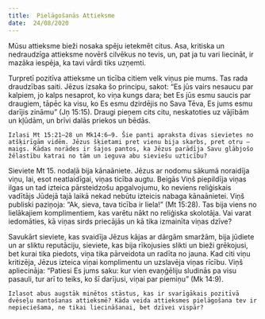 ```yaml
---
title:  Pielāgošanās Attieksme
date:  24/08/2020
---
```


Mūsu attieksme bieži nosaka spēju ietekmēt citus. Asa, kritiska un nedraudzīga attieksme novērš cilvēkus no tevis, un, pat ja tu vari liecināt, ir mazāka iespēja, ka tavi vārdi tiks uzņemti.

Turpretī pozitīva attieksme un ticība citiem velk viņus pie mums. Tas rada draudzības saiti. Jēzus izsaka šo principu, sakot: “Es jūs vairs nesaucu par kalpiem, jo kalps nesaprot, ko viņa kungs dara; bet Es jūs esmu saucis par draugiem, tāpēc ka visu, ko Es esmu dzirdējis no Sava Tēva, Es jums esmu darījis zināmu” (Jņ 15:15). Draugi pieņem cits citu, neskatoties uz vājībām un kļūdām, un brīvi dalās priekos un bēdās.

`Izlasi Mt 15:21–28 un Mk14:6–9. Šie panti apraksta divas sievietes no atšķirīgām vidēm. Jēzus šķietami pret vienu bija skarbs, pret otru – maigs. Kādas norādes ir šajos pantos, ka Jēzus parādīja Savu glābjošo žēlastību katrai no tām un ieguva abu sieviešu uzticību?`

Sieviete Mt 15. nodaļā bija kānaāniete. Jēzus ar nodomu sākumā noraidīja viņu, lai, esot neatlaidīgai, viņas ticība augtu. Beigās Viņš piepildīja viņas ilgas un tad izteica pārsteidzošu apgalvojumu, ko neviens reliģiskais vadītājs Jūdejā tajā laikā nekad nebūtu izteicis nabaga kānaānietei. Viņš publiski paziņoja: “Ak, sieva, tava ticība ir liela!” (Mt 15:28). Tas bija viens no lielākajiem komplimentiem, kas varētu nākt no reliģiska skolotāja. Vai varat iedomāties, kā viņas sirds priecājās un kā tika izmainīta viņas dzīve?

Savukārt sieviete, kas svaidīja Jēzus kājas ar dārgām smaržām, bija jūdiete un ar sliktu reputāciju, sieviete, kas bija rīkojusies slikti un bieži grēkojusi, bet kurai tika piedots, viņa tika pārveidota un radīta no jauna. Kad citi viņu kritizēja, Jēzus izteica viņai komplimentu un uzslavēja viņas rīcību. Viņš apliecināja: “Patiesi Es jums saku: kur vien evaņģēliju sludinās pa visu pasauli, tur arī to teiks, ko šī darījusi, viņai par piemiņu” (Mk 14:9).

`Izlasot abus augstāk minētos stāstus, kas ir svarīgākais pozitīvā dvēseļu mantošanas attieksmē? Kāda veida attieksmes pielāgošana tev ir nepieciešama, ne tikai liecināšanai, bet dzīvei vispār?`